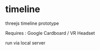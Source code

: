 # timeline
threejs timeline prototype

Requires : Google Cardboard / VR Headset

run via local server

